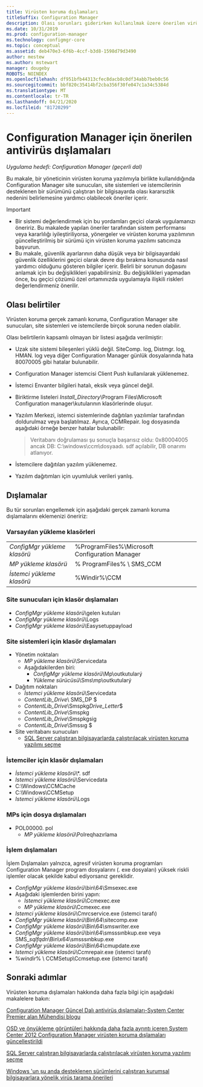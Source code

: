 ```yaml
---
title: Virüsten koruma dışlamaları
titleSuffix: Configuration Manager
description: Olası sorunları giderirken kullanılmak üzere önerilen virüsten koruma dışlamaları hakkında bilgi edinin.
ms.date: 10/31/2019
ms.prod: configuration-manager
ms.technology: configmgr-core
ms.topic: conceptual
ms.assetid: deb470e3-6f6b-4ccf-b3d8-1598d79d3490
author: mestew
ms.author: mstewart
manager: dougeby
ROBOTS: NOINDEX
ms.openlocfilehash: df951bfb44313cfec8dacb8c0df34abb7beb0c56
ms.sourcegitcommit: bbf820c35414bf2cba356f30fe047c1a34c5384d
ms.translationtype: MT
ms.contentlocale: tr-TR
ms.lasthandoff: 04/21/2020
ms.locfileid: "81720299"
---
```

# <a name="recommended-antivirus-exclusions-for-configuration-manager"></a>Configuration Manager için önerilen antivirüs dışlamaları

*Uygulama hedefi: Configuration Manager (geçerli dal)*

Bu makale, bir yöneticinin virüsten koruma yazılımıyla birlikte kullanıldığında Configuration Manager site sunucuları, site sistemleri ve istemcilerinin desteklenen bir sürümünü çalıştıran bir bilgisayarda olası kararsızlık nedenini belirlemesine yardımcı olabilecek öneriler içerir.

> [!IMPORTANT]
>
> - Bir sistemi değerlendirmek için bu yordamları geçici olarak uygulamanızı öneririz. Bu makalede yapılan öneriler tarafından sistem performansı veya kararlılığı iyileştiriliyorsa, yönergeler ve virüsten koruma yazılımının güncelleştirilmiş bir sürümü için virüsten koruma yazılımı satıcınıza başvurun.
> - Bu makale, güvenlik ayarlarının daha düşük veya bir bilgisayardaki güvenlik özelliklerini geçici olarak devre dışı bırakma konusunda nasıl yardımcı olduğunu gösteren bilgiler içerir. Belirli bir sorunun doğasını anlamak için bu değişiklikleri yapabilirsiniz. Bu değişiklikleri yapmadan önce, bu geçici çözümü özel ortamınızda uygulamayla ilişkili riskleri değerlendirmeniz önerilir.

## <a name="possible-symptoms"></a>Olası belirtiler 

Virüsten koruma gerçek zamanlı koruma, Configuration Manager site sunucuları, site sistemleri ve istemcilerde birçok soruna neden olabilir.

Olası belirtilerin kapsamlı olmayan bir listesi aşağıda verilmiştir:

- Uzak site sistemi bileşenleri yüklü değil. SiteComp. log, Distmgr. log, HMAN. log veya diğer Configuration Manager günlük dosyalarında hata 80070005 gibi hatalar bulunabilir.
- Configuration Manager istemcisi Client Push kullanılarak yüklenemez.
- İstemci Envanter bilgileri hatalı, eksik veya güncel değil.
- Biriktirme listeleri *Install_Directory*\Program Files\Microsoft Configuration manager\kutularının klasörlerinde oluşur.
- Yazılım Merkezi, istemci sistemlerinde dağıtılan yazılımlar tarafından doldurulmaz veya başlatılmaz. Ayrıca, CCMRepair. log dosyasında aşağıdaki örneğe benzer hatalar bulunabilir:

  > Veritabanı doğrulaması şu sonuçla başarısız oldu: 0x80004005 ancak DB: C:\windows\ccm\dosyaadı. sdf açılabilir, DB onarımı atlanıyor.

- İstemcilere dağıtılan yazılım yüklenemez.
- Yazılım dağıtımları için uyumluluk verileri yanlış.

## <a name="exclusions"></a>Dışlamalar

Bu tür sorunları engellemek için aşağıdaki gerçek zamanlı koruma dışlamalarını eklemenizi öneririz:

### <a name="default-installation-folders"></a>Varsayılan yükleme klasörleri

|  |  |
| - | - |
|*ConfigMgr yükleme klasörü*  |  %ProgramFiles%\Microsoft Configuration Manager  |  
|*MP yükleme klasörü*  |% ProgramFiles% \ SMS_CCM  |  
|*İstemci yükleme klasörü*  |%Windir%\CCM  |  

### <a name="folder-exclusions-for-site-servers"></a>Site sunucuları için klasör dışlamaları

- *ConfigMgr yükleme klasörü*\gelen kutuları
- *ConfigMgr yükleme klasörü*\Logs
- *ConfigMgr yükleme klasörü*\Easysetuppayload

### <a name="folder-exclusions-for-site-systems"></a>Site sistemleri için klasör dışlamaları

- Yönetim noktaları
  - *MP yükleme klasörü*\Servicedata
  - Aşağıdakilerden biri:
    - *ConfigMgr yükleme klasörü*\Mp\outkutularý
    - *Yükleme sürücüsü*\Sms\mp\outkutularý
- Dağıtım noktaları
  - *İstemci yükleme klasörü*\Servicedata
  - *ContentLib_Drive*\ SMS_DP $
  - *ContentLib_Drive*\Smspkg*Drive_Letter*$
  - *ContentLib_Drive*\Smspkg
  - *ContentLib_Drive*\Smspkgsig
  - *ContentLib_Drive*\Smssıg $
- Site veritabanı sunucuları
  - [SQL Server çalıştıran bilgisayarlarda çalıştırılacak virüsten koruma yazılımı seçme](https://support.microsoft.com/en-us/help/309422)

### <a name="folder-exclusions-for-clients"></a>İstemciler için klasör dışlamaları

- *İstemci yükleme klasörü*\\\*. sdf
- *Istemci yükleme klasörü*\Servicedata
- C:\Windows\CCMCache
- C:\Windows\CCMSetup
- *Istemci yükleme klasörü*\Logs

### <a name="file-exclusions-for-mps"></a>MPs için dosya dışlamaları

- POL00000. pol
  - *MP yükleme klasörü*\Polreqhazırlama

### <a name="process-exclusions"></a>İşlem dışlamaları

İşlem Dışlamaları yalnızca, agresif virüsten koruma programları Configuration Manager program dosyalarını (. exe dosyaları) yüksek riskli işlemler olacak şekilde kabul ediyorsanız gereklidir.

- *ConfigMgr yükleme klasörü*\bin\64\Smsexec.exe
- Aşağıdaki işlemlerden birini yapın:
  - *Istemci yükleme klasörü*\Ccmexec.exe
  - *MP yükleme klasörü*\Ccmexec.exe
- *Istemci yükleme klasörü*\Cmrcservice.exe (istemci tarafı)
- *ConfigMgr yükleme klasörü*\Bin\64\sitecomp.exe
- *ConfigMgr yükleme klasörü*\Bin\64\smswriter.exe
- *ConfigMgr yükleme klasörü*\bin\64\smsssınbkup.exe veya SMS_*sqlfqdn*\Bin\x64\smsssınbkup.exe
- *ConfigMgr yükleme klasörü*\Bin\64\cmupdate.exe
- *Istemci yükleme klasörü*\Ccmrepair.exe (istemci tarafı)
- %*windir*% \ CCMSetup\Ccmsetup.exe (istemci tarafı)

## <a name="next-steps"></a>Sonraki adımlar

Virüsten koruma dışlamaları hakkında daha fazla bilgi için aşağıdaki makalelere bakın:

[Configuration Manager Güncel Dalı antivirüs dışlamaları-System Center Premier alan Mühendisi blogu](https://blogs.technet.microsoft.com/systemcenterpfe/2017/05/24/configuration-manager-current-branch-antivirus-update/)

[OSD ve önyükleme görüntüleri hakkında daha fazla ayrıntı içeren System Center 2012 Configuration Manager virüsten koruma dışlamaları güncelleştirildi](https://blogs.technet.microsoft.com/systemcenterpfe/2013/01/11/updated-system-center-2012-configuration-manager-antivirus-exclusions-with-more-details-on-osd-and-boot-images-etc/)

[SQL Server çalıştıran bilgisayarlarda çalıştırılacak virüsten koruma yazılımı seçme](https://support.microsoft.com/en-us/help/309422/how-to-choose-antivirus-software-to-run-on-computers-that-are-running-sql-server)

[Windows 'un şu anda desteklenen sürümlerini çalıştıran kurumsal bilgisayarlara yönelik virüs tarama önerileri](https://support.microsoft.com/en-us/help/822158/virus-scanning-recommendations-for-enterprise-computers-that-are-running-currently-supported-versions-of-windows)
